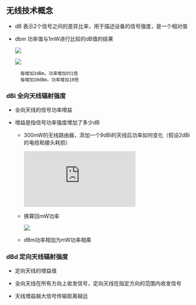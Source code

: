 ## 无线技术概念


* dB 表示2个信号之间的差异比率，用于描述设备的信号强度，是一个相对值


* dbm 功率值与1mW进行比较的dB值的结果

	![](http://latex.codecogs.com/gif.latex?dBpower=10*log\(\\frac{signal}{reference}\))
	
	![](http://latex.codecogs.com/gif.latex?10*log\\frac{100mW}{1mW}=10*2=20dBm)
	
		每增加3dBm，功率增加约1倍
		每增加10dBm，功率增加10倍
	
### dBi 全向天线辐射强度
* 全向天线的信号功率增益
	
* 增益是指信号功率强度增加了多少dB
	
	* 300mW的无线路由器，添加一个9dBi的天线后功率如何变化（假设2dBi的电缆和接头耗损）
	
		![](http://latex.codecogs.com/gif.latex?24.8dBi+9dBi-2dBi=31.8dBi)
	* 换算回mW功率
	
		![](http://latex.codecogs.com/gif.latex?10^{\\frac{31.8dBi}{10}}=10^{3.18}=1513mW)
		
	* dBm功率相加为mW功率相乘

### dBd 定向天线辐射强度
	
* 定向天线的增益值

* 全向天线在所有方向上收发信号，定向天线在指定方向的范围内收发信号

* 天线增益越大信号传输距离越远
